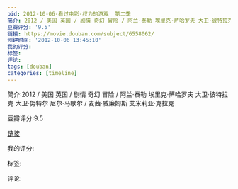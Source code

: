 ```yaml
---
pid: 2012-10-06-看过电影-权力的游戏  第二季
简介: 2012 / 美国 英国 / 剧情 奇幻 冒险 / 阿兰·泰勒 埃里克·萨哈罗夫 大卫·彼特拉克 大卫·努特尔 尼尔·马歇尔 / 麦茜·威廉姆斯 艾米莉亚·克拉克
豆瓣评分: '9.5'
链接: https://movie.douban.com/subject/6558062/
创建时间: '2012-10-06 13:45:10'
我的评分:
标签:
评论:
tags: [douban]
categories: [timeline]
---
```

简介:2012 / 美国 英国 / 剧情 奇幻 冒险 / 阿兰·泰勒 埃里克·萨哈罗夫 大卫·彼特拉克 大卫·努特尔 尼尔·马歇尔 / 麦茜·威廉姆斯 艾米莉亚·克拉克

豆瓣评分:9.5

[链接](https://movie.douban.com/subject/6558062/)

我的评分:

标签:

评论:

